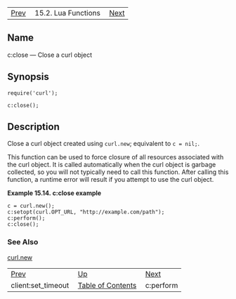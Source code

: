 |     |     |     |
| --- | --- | --- |
| [Prev](lua.ref.client_set_timeout)  | 15.2. Lua Functions |  [Next](lua.ref.curl.c_perform.php) |

<a name="lua.ref.curl.c_close"></a>
## Name

c:close — Close a curl object

<a name="idp23846768"></a>
## Synopsis

`require('curl');`

`c:close();`

<a name="idp23849440"></a>
## Description

Close a curl object created using `curl.new`; equivalent to `c = nil;`.

This function can be used to force closure of all resources associated with the curl object. It is called automatically when the curl object is garbage collected, so you will not typically need to call this function. After calling this function, a runtime error will result if you attempt to use the curl object.

<a name="lua.ref.curl.c_close.example"></a>

**Example 15.14. c:close example**

```
c = curl.new();
c:setopt(curl.OPT_URL, "http://example.com/path");
c:perform();
c:close();
```

<a name="idp23854688"></a>
### See Also

[curl.new](lua.ref.curl.new "curl.new")

|     |     |     |
| --- | --- | --- |
| [Prev](lua.ref.client_set_timeout)  | [Up](lua.function.details.php) |  [Next](lua.ref.curl.c_perform.php) |
| client:set_timeout  | [Table of Contents](index) |  c:perform |
